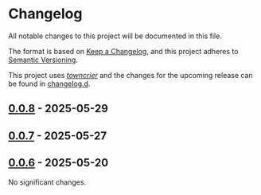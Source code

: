 # Changelog
All notable changes to this project will be documented in this file.

The format is based on [Keep a Changelog](https://keepachangelog.com/en/1.0.0/),
and this project adheres to [Semantic Versioning](https://semver.org/spec/v2.0.0.html).

This project uses [*towncrier*](https://towncrier.readthedocs.io/) and the changes for the
upcoming release can be found in [changelog.d](changelog.d).

<!-- towncrier release notes start -->

## [0.0.8](https://github.com/backend-developers-ltd/compute-horde-sdk/releases/tag/v0.0.8) - 2025-05-29

## [0.0.7](https://github.com/backend-developers-ltd/compute-horde-sdk/releases/tag/v0.0.7) - 2025-05-27

## [0.0.6](https://github.com/backend-developers-ltd/compute-horde-sdk/releases/tag/v0.0.6) - 2025-05-20


No significant changes.
